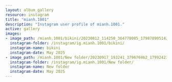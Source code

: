 ```yaml
---
layout: album_gallery
resource: instagram
title: "mianh.1001"
description: "Instagram user profile of mianh.1001."
active: gallery
images: 
- image_path: /mianh.1001/bikini/20230812_114250_364778085_17987890514214000_4670069144013358145_n.jpg
  instagram-folder: /instagram/ig.mianh.1001/bikini/
  instagram-name: bikini
  instagram-date: May 2025
- image_path: /mianh.1001/New folder/20230917_193241_379670462_17992423343214000_28079941155144246_n.jpg
  instagram-folder: /instagram/ig.mianh.1001/New folder/
  instagram-name: New folder
  instagram-date: May 2025
---
```

